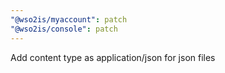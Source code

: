```yaml
---
"@wso2is/myaccount": patch
"@wso2is/console": patch
---
```


Add content type as application/json for json files
